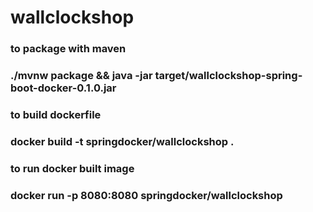 # wallclockshop
### to package with maven 
### ./mvnw package && java -jar target/wallclockshop-spring-boot-docker-0.1.0.jar
### 
### to build dockerfile 
###  docker build -t springdocker/wallclockshop .
### to run docker built image 
### docker run -p 8080:8080 springdocker/wallclockshop